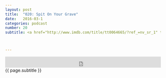 ```yaml
---
layout: post
title:  "020: Spit On Your Grave"
date:   2016-03-1
categories: podcast
number: 20
subtitle: <a href="http://www.imdb.com/title/tt0064665/?ref_=nv_sr_1" target="_blank">Shotgun Stories</a>! This episode we talk about title expectations, what it means for people to change, our theory to Son's shotgun scars, and Jeff tries to link Shotgun Stories to Romeo & Juliet (what?). <a href="http://www.yourscreenisnotdead.com/audible" target="_blank">Click here</a> to get a free audiobook and support the show!



---
```


<iframe frameborder='0' height='36px' scrolling='no' seamless src='https://simplecast.com/e/28023?style=dark' width='100%'></iframe>

<br>
<span class="episode_text">
{{ page.subtitle }}
</span>
<br><br>
